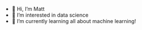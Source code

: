 - 👋 Hi, I’m Matt
- 👀 I’m interested in data science
- 🌱 I’m currently learning all about machine learning!

<!---
mhahm/mhahm is a ✨ special ✨ repository because its `README.md` (this file) appears on your GitHub profile.
You can click the Preview link to take a look at your changes.
--->
